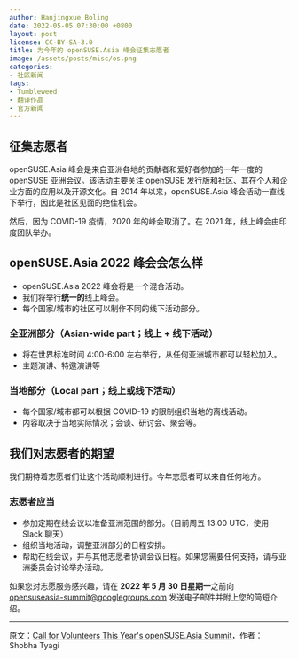```yaml
---
author: Hanjingxue Boling
date: 2022-05-05 07:30:00 +0800
layout: post
license: CC-BY-SA-3.0
title: 为今年的 openSUSE.Asia 峰会征集志愿者
image: /assets/posts/misc/os.png
categories:
- 社区新闻
tags:
- Tumbleweed
- 翻译作品
- 官方新闻
---
```


## 征集志愿者

openSUSE.Asia 峰会是来自亚洲各地的贡献者和爱好者参加的一年一度的 openSUSE 亚洲会议。该活动主要关注 openSUSE 发行版和社区、其在个人和企业方面的应用以及开源文化。自 2014 年以来，openSUSE.Asia 峰会活动一直线下举行，因此是社区见面的绝佳机会。

然后，因为 COVID-19 疫情，2020 年的峰会取消了。在 2021 年，线上峰会由印度团队举办。

## openSUSE.Asia 2022 峰会会怎么样

- openSUSE.Asia 2022 峰会将是一个混合活动。
- 我们将举行**统一的**线上峰会。
- 每个国家/城市的社区可以制作不同的线下活动部分。

### 全亚洲部分（Asian-wide part；线上 + 线下活动）

- 将在世界标准时间 4:00-6:00 左右举行，从任何亚洲城市都可以轻松加入。
- 主题演讲、特邀演讲等

### 当地部分（Local part；线上或线下活动）

- 每个国家/城市都可以根据 COVID-19 的限制组织当地的离线活动。
- 内容取决于当地实际情况；会谈、研讨会、聚会等。

## 我们对志愿者的期望

我们期待着志愿者们让这个活动顺利进行。今年志愿者可以来自任何地方。

### 志愿者应当

- 参加定期在线会议以准备亚洲范围的部分。（目前周五 13:00 UTC，使用 Slack 聊天）
- 组织当地活动，调整亚洲部分的日程安排。
- 帮助在线会议，并与其他志愿者协调会议日程。如果您需要任何支持，请与亚洲委员会讨论举办活动。

如果您对志愿服务感兴趣，请在 **2022 年 5 月 30 日星期一**之前向 [opensuseasia-summit@googlegroups.com](https://news.opensuse.org/2022/05/05/cov-os-asia-summit/opensuseasia-summit@googlegroups.com) 发送电子邮件并附上您的简短介绍。

------

原文：[Call for Volunteers This Year's openSUSE.Asia Summit](https://news.opensuse.org/2022/05/05/cov-os-asia-summit/)，作者：Shobha Tyagi